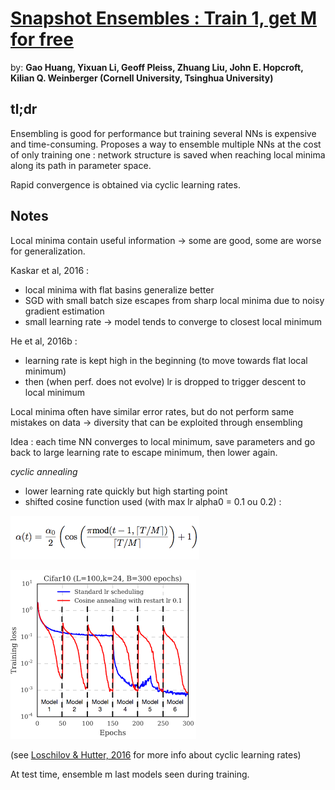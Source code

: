 # [Snapshot Ensembles : Train 1, get M for free](https://arxiv.org/pdf/1704.00109.pdf)

by: **Gao Huang, Yixuan Li, Geoff Pleiss, Zhuang Liu, John E. Hopcroft, Kilian Q. Weinberger (Cornell University, Tsinghua University)**

## tl;dr
Ensembling is good for performance but training several NNs is expensive and time-consuming. Proposes a way to ensemble multiple NNs at the cost of only training one : network structure is saved when reaching local minima along its path in parameter space. 

Rapid convergence is obtained via cyclic learning rates.

## Notes 

Local minima contain useful information -> some are good, some are worse for generalization.

Kaskar et al, 2016 :

* local minima with flat basins generalize better
* SGD with small batch size escapes from sharp local minima due to noisy gradient estimation
* small learning rate -> model tends to converge to closest local minimum

He et al, 2016b :

* learning rate is kept high in the beginning (to move towards flat local minimum)
* then (when perf. does not evolve) lr is dropped to trigger descent to local minimum

Local minima often have similar error rates, but do not perform same mistakes on data
-> diversity that can be exploited through ensembling

Idea : each time NN converges to local minimum, save parameters and go back to large learning rate to escape minimum, then lower again.

*cyclic annealing*

* lower learning rate quickly but high starting point
* shifted cosine function used (with max lr alpha0 = 0.1 ou 0.2) :

![](../imgs/setogmff2.png)

![](../imgs/setogmff.png)

(see [Loschilov & Hutter, 2016](https://arxiv.org/pdf/1608.03983.pdf) for more info about cyclic learning rates)

At test time, ensemble m last models seen during training.
